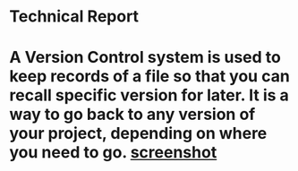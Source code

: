 <h1>Technical Report<h1>

A Version Control system is used to keep records of a file so that you can recall specific version for later. It is a way to go back to any version of your project, depending on where you need to go.
<a href="https://github.com/JordanWaldo/web-deb-hw/blob/master/assignment-2/images/screenshot.png">screenshot</a>
